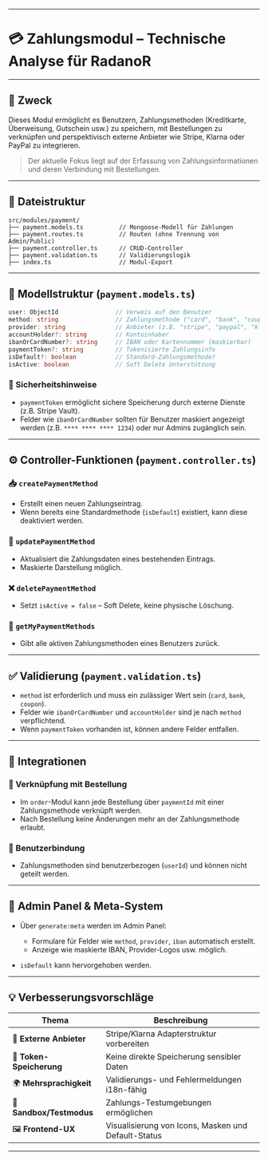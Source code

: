 
---

# 💳 **Zahlungsmodul – Technische Analyse für RadanoR**

---

## 🎯 Zweck

Dieses Modul ermöglicht es Benutzern, Zahlungsmethoden (Kreditkarte, Überweisung, Gutschein usw.) zu speichern, mit Bestellungen zu verknüpfen und perspektivisch externe Anbieter wie Stripe, Klarna oder PayPal zu integrieren.

> Der aktuelle Fokus liegt auf der Erfassung von Zahlungsinformationen und deren Verbindung mit Bestellungen.

---

## 🧱 Dateistruktur

```
src/modules/payment/
├── payment.models.ts          // Mongoose-Modell für Zahlungen
├── payment.routes.ts          // Routen (ohne Trennung von Admin/Public)
├── payment.controller.ts      // CRUD-Controller
├── payment.validation.ts      // Validierungslogik
├── index.ts                   // Modul-Export
```

---

## 🔸 Modellstruktur (`payment.models.ts`)

```ts
user: ObjectId                // Verweis auf den Benutzer
method: string                // Zahlungsmethode ("card", "bank", "coupon", ...)
provider: string              // Anbieter (z.B. "stripe", "paypal", "klarna")
accountHolder?: string        // Kontoinhaber
ibanOrCardNumber?: string     // IBAN oder Kartennummer (maskierbar)
paymentToken?: string         // Tokenisierte Zahlungsinfo
isDefault?: boolean           // Standard-Zahlungsmethode?
isActive: boolean             // Soft Delete Unterstützung
```

### 🔐 Sicherheitshinweise

* `paymentToken` ermöglicht sichere Speicherung durch externe Dienste (z.B. Stripe Vault).
* Felder wie `ibanOrCardNumber` sollten für Benutzer maskiert angezeigt werden (z.B. `**** **** **** 1234`) oder nur Admins zugänglich sein.

---

## ⚙️ Controller-Funktionen (`payment.controller.ts`)

### 📥 `createPaymentMethod`

* Erstellt einen neuen Zahlungseintrag.
* Wenn bereits eine Standardmethode (`isDefault`) existiert, kann diese deaktiviert werden.

### 🔄 `updatePaymentMethod`

* Aktualisiert die Zahlungsdaten eines bestehenden Eintrags.
* Maskierte Darstellung möglich.

### ❌ `deletePaymentMethod`

* Setzt `isActive = false` – Soft Delete, keine physische Löschung.

### 📄 `getMyPaymentMethods`

* Gibt alle aktiven Zahlungsmethoden eines Benutzers zurück.

---

## ✅ Validierung (`payment.validation.ts`)

* `method` ist erforderlich und muss ein zulässiger Wert sein (`card`, `bank`, `coupon`).
* Felder wie `ibanOrCardNumber` und `accountHolder` sind je nach `method` verpflichtend.
* Wenn `paymentToken` vorhanden ist, können andere Felder entfallen.

---

## 🔌 Integrationen

### 🧾 Verknüpfung mit Bestellung

* Im `order`-Modul kann jede Bestellung über `paymentId` mit einer Zahlungsmethode verknüpft werden.
* Nach Bestellung keine Änderungen mehr an der Zahlungsmethode erlaubt.

### 🔐 Benutzerbindung

* Zahlungsmethoden sind benutzerbezogen (`userId`) und können nicht geteilt werden.

---

## 🔄 Admin Panel & Meta-System

* Über `generate:meta` werden im Admin Panel:

  * Formulare für Felder wie `method`, `provider`, `iban` automatisch erstellt.
  * Anzeige wie maskierte IBAN, Provider-Logos usw. möglich.
* `isDefault` kann hervorgehoben werden.

---

## 💡 Verbesserungsvorschläge

| Thema                    | Beschreibung                                        |
| ------------------------ | --------------------------------------------------- |
| 🧩 **Externe Anbieter**  | Stripe/Klarna Adapterstruktur vorbereiten           |
| 🔐 **Token-Speicherung** | Keine direkte Speicherung sensibler Daten           |
| 🌍 **Mehrsprachigkeit**  | Validierungs- und Fehlermeldungen i18n-fähig        |
| 🧪 **Sandbox/Testmodus** | Zahlungs-Testumgebungen ermöglichen                 |
| 🖼️ **Frontend-UX**      | Visualisierung von Icons, Masken und Default-Status |

---